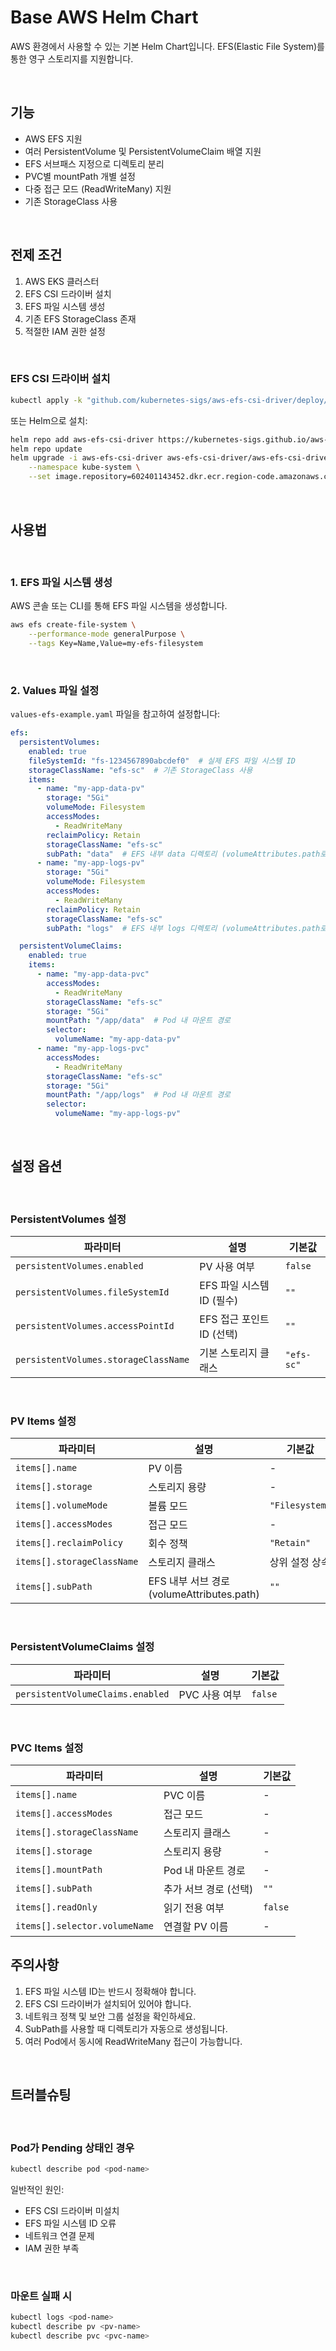 # Base AWS Helm Chart

AWS 환경에서 사용할 수 있는 기본 Helm Chart입니다. EFS(Elastic File System)를 통한 영구 스토리지를 지원합니다.

<br/>

## 기능

- AWS EFS 지원
- 여러 PersistentVolume 및 PersistentVolumeClaim 배열 지원
- EFS 서브패스 지정으로 디렉토리 분리
- PVC별 mountPath 개별 설정
- 다중 접근 모드 (ReadWriteMany) 지원
- 기존 StorageClass 사용

<br/>

## 전제 조건

1. AWS EKS 클러스터
2. EFS CSI 드라이버 설치
3. EFS 파일 시스템 생성
4. 기존 EFS StorageClass 존재
5. 적절한 IAM 권한 설정

<br/>

### EFS CSI 드라이버 설치

```bash
kubectl apply -k "github.com/kubernetes-sigs/aws-efs-csi-driver/deploy/kubernetes/overlays/stable/?ref=release-1.7"
```

또는 Helm으로 설치:

```bash
helm repo add aws-efs-csi-driver https://kubernetes-sigs.github.io/aws-efs-csi-driver/
helm repo update
helm upgrade -i aws-efs-csi-driver aws-efs-csi-driver/aws-efs-csi-driver \
    --namespace kube-system \
    --set image.repository=602401143452.dkr.ecr.region-code.amazonaws.com/eks/aws-efs-csi-driver
```

<br/>

## 사용법

<br/>

### 1. EFS 파일 시스템 생성

AWS 콘솔 또는 CLI를 통해 EFS 파일 시스템을 생성합니다.

```bash
aws efs create-file-system \
    --performance-mode generalPurpose \
    --tags Key=Name,Value=my-efs-filesystem
```

<br/>

### 2. Values 파일 설정

`values-efs-example.yaml` 파일을 참고하여 설정합니다:

```yaml
efs:
  persistentVolumes:
    enabled: true
    fileSystemId: "fs-1234567890abcdef0"  # 실제 EFS 파일 시스템 ID
    storageClassName: "efs-sc"  # 기존 StorageClass 사용
    items:
      - name: "my-app-data-pv"
        storage: "5Gi"
        volumeMode: Filesystem
        accessModes:
          - ReadWriteMany
        reclaimPolicy: Retain
        storageClassName: "efs-sc"
        subPath: "data"  # EFS 내부 data 디렉토리 (volumeAttributes.path로 설정)
      - name: "my-app-logs-pv"
        storage: "5Gi"
        volumeMode: Filesystem
        accessModes:
          - ReadWriteMany
        reclaimPolicy: Retain
        storageClassName: "efs-sc"
        subPath: "logs"  # EFS 내부 logs 디렉토리 (volumeAttributes.path로 설정)

  persistentVolumeClaims:
    enabled: true
    items:
      - name: "my-app-data-pvc"
        accessModes:
          - ReadWriteMany
        storageClassName: "efs-sc"
        storage: "5Gi"
        mountPath: "/app/data"  # Pod 내 마운트 경로
        selector:
          volumeName: "my-app-data-pv"
      - name: "my-app-logs-pvc"
        accessModes:
          - ReadWriteMany
        storageClassName: "efs-sc"
        storage: "5Gi"
        mountPath: "/app/logs"  # Pod 내 마운트 경로
        selector:
          volumeName: "my-app-logs-pv"
```

<br/>

## 설정 옵션

<br/>

### PersistentVolumes 설정

| 파라미터 | 설명 | 기본값 |
|----------|------|--------|
| `persistentVolumes.enabled` | PV 사용 여부 | `false` |
| `persistentVolumes.fileSystemId` | EFS 파일 시스템 ID (필수) | `""` |
| `persistentVolumes.accessPointId` | EFS 접근 포인트 ID (선택) | `""` |
| `persistentVolumes.storageClassName` | 기본 스토리지 클래스 | `"efs-sc"` |

<br/>

### PV Items 설정

| 파라미터 | 설명 | 기본값 |
|----------|------|--------|
| `items[].name` | PV 이름 | - |
| `items[].storage` | 스토리지 용량 | - |
| `items[].volumeMode` | 볼륨 모드 | `"Filesystem"` |
| `items[].accessModes` | 접근 모드 | - |
| `items[].reclaimPolicy` | 회수 정책 | `"Retain"` |
| `items[].storageClassName` | 스토리지 클래스 | 상위 설정 상속 |
| `items[].subPath` | EFS 내부 서브 경로 (volumeAttributes.path) | `""` |

<br/>

### PersistentVolumeClaims 설정

| 파라미터 | 설명 | 기본값 |
|----------|------|--------|
| `persistentVolumeClaims.enabled` | PVC 사용 여부 | `false` |

<br/>

### PVC Items 설정

| 파라미터 | 설명 | 기본값 |
|----------|------|--------|
| `items[].name` | PVC 이름 | - |
| `items[].accessModes` | 접근 모드 | - |
| `items[].storageClassName` | 스토리지 클래스 | - |
| `items[].storage` | 스토리지 용량 | - |
| `items[].mountPath` | Pod 내 마운트 경로 | - |
| `items[].subPath` | 추가 서브 경로 (선택) | `""` |
| `items[].readOnly` | 읽기 전용 여부 | `false` |
| `items[].selector.volumeName` | 연결할 PV 이름 | - |

## 주의사항

1. EFS 파일 시스템 ID는 반드시 정확해야 합니다.
2. EFS CSI 드라이버가 설치되어 있어야 합니다.
3. 네트워크 정책 및 보안 그룹 설정을 확인하세요.
4. SubPath를 사용할 때 디렉토리가 자동으로 생성됩니다.
5. 여러 Pod에서 동시에 ReadWriteMany 접근이 가능합니다.

<br/>

## 트러블슈팅

<br/>

### Pod가 Pending 상태인 경우

```bash
kubectl describe pod <pod-name>
```

일반적인 원인:
- EFS CSI 드라이버 미설치
- EFS 파일 시스템 ID 오류
- 네트워크 연결 문제
- IAM 권한 부족

<br/>

### 마운트 실패 시

```bash
kubectl logs <pod-name>
kubectl describe pv <pv-name>
kubectl describe pvc <pvc-name>
```
